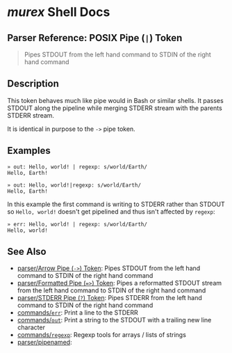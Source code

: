 # _murex_ Shell Docs

## Parser Reference: POSIX Pipe (`|`) Token

> Pipes STDOUT from the left hand command to STDIN of the right hand command

## Description

This token behaves much like pipe would in Bash or similar shells. It passes
STDOUT along the pipeline while merging STDERR stream with the parents STDERR
stream.

It is identical in purpose to the `->` pipe token.



## Examples

    » out: Hello, world! | regexp: s/world/Earth/
    Hello, Earth!
    
    » out: Hello, world!|regexp: s/world/Earth/
    Hello, Earth!
    
In this example the first command is writing to STDERR rather than STDOUT so
`Hello, world!` doesn't get pipelined and thus isn't affected by `regexp`:

    » err: Hello, world! | regexp: s/world/Earth/
    Hello, world!

## See Also

* [parser/Arrow Pipe (`->`) Token](../parser/pipearrow.md):
  Pipes STDOUT from the left hand command to STDIN of the right hand command
* [parser/Formatted Pipe (`=>`) Token](../parser/pipeformat.md):
  Pipes a reformatted STDOUT stream from the left hand command to STDIN of the right hand command
* [parser/STDERR Pipe (`?`) Token](../parser/pipeerr.md):
  Pipes STDERR from the left hand command to STDIN of the right hand command
* [commands/`err`](../commands/err.md):
  Print a line to the STDERR
* [commands/`out`](../commands/out.md):
  Print a string to the STDOUT with a trailing new line character
* [commands/`regexp`](../commands/regexp.md):
  Regexp tools for arrays / lists of strings
* [parser/pipenamed](../parser/pipenamed.md):
  